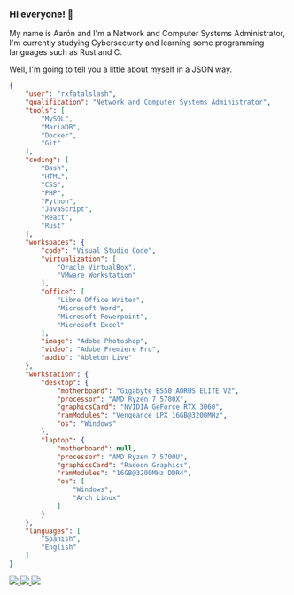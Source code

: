 ### Hi everyone! 👋

My name is Aarón and I'm a Network and Computer Systems Administrator, I'm currently studying Cybersecurity and learning some programming languages such as Rust and C.

Well, I'm going to tell you a little about myself in a JSON way.

```json
{
    "user": "rxfatalslash",
    "qualification": "Network and Computer Systems Administrator",
    "tools": [
        "MySQL",
        "MariaDB",
        "Docker",
        "Git"
    ],
    "coding": [
        "Bash",
        "HTML",
        "CSS",
        "PHP",
        "Python",
        "JavaScript",
        "React",
        "Rust"
    ],
    "workspaces": {
        "code": "Visual Studio Code",
        "virtualization": [
            "Oracle VirtualBox",
            "VMware Workstation"
        ],
        "office": [
            "Libre Office Writer",
            "Microsoft Word",
            "Microsoft Powerpoint",
            "Microsoft Excel"
        ],
        "image": "Adobe Photoshop",
        "video": "Adobe Premiere Pro",
        "audio": "Ableton Live"
    },
    "workstation": {
        "desktop": {
            "motherboard": "Gigabyte B550 AORUS ELITE V2",
            "processor": "AMD Ryzen 7 5700X",
            "graphicsCard": "NVIDIA GeForce RTX 3060",
            "ramModules": "Vengeance LPX 16GB@3200MHz",
            "os": "Windows"
        },
        "laptop": {
            "motherboard": null,
            "processor": "AMD Ryzen 7 5700U",
            "graphicsCard": "Radeon Graphics",
            "ramModules": "16GB@3200MHz DDR4",
            "os": [
                "Windows",
                "Arch Linux"
            ]
        }
    },
    "languages": [
        "Spanish",
        "English"
    ]
}
```
<!-- <div id="programming">
    <details>
        <summary>[🔧] Tools </summary>
        <br>
        <img src="https://img.shields.io/badge/MySQL-00000F?style=for-the-badge&logo=mysql&logoColor=white" /><br>
        <img src="https://img.shields.io/badge/PostgreSQL-316192?style=for-the-badge&logo=postgresql&logoColor=white" /><br>
        <img src="https://img.shields.io/badge/Docker-3498DB?style=for-the-badge&logo=docker&logoColor=white" /><br>
        <img src="https://img.shields.io/badge/Apache-E34F26?style=for-the-badge&logo=apache&logoColor=white" /><br>
    </details>
    <details>
        <summary>[⌨️] Programming Languages</summary>
        <br>
        <img src="https://img.shields.io/badge/GNU%20Bash-4EAA25?style=for-the-badge&logo=GNU%20Bash&logoColor=white" /></br>
        <img src="https://img.shields.io/badge/PHP-00599C?style=for-the-badge&logo=php&logoColor=white" /><br>
        <img src="https://img.shields.io/badge/Python-14354C?style=for-the-badge&logo=python&logoColor=white" /></br>
        <img src="https://img.shields.io/badge/Rust-000000?style=for-the-badge&logo=rust&logoColor=white" /><br>
        <img src="https://img.shields.io/badge/React-20232A?style=for-the-badge&logo=react&logoColor=61DAFB" /><br>
    </details>
</div>
<div id="workstation">
    <details>
        <summary>[🖥️] Workstation</summary>
        <br>
        <img src="https://img.shields.io/badge/AMD-Ryzen_7_5700X-ED1C24?style=for-the-badge&logo=amd&logoColor=white"><br>
        <img src="https://img.shields.io/badge/NVIDIA-RTX3060-76B900?style=for-the-badge&logo=nvidia&logoColor=white"><br>
        <img src="https://img.shields.io/badge/Windows-0078D6?style=for-the-badge&logo=windows&logoColor=white"><br>
        <img src="https://img.shields.io/badge/Arch_Linux-1793D1?style=for-the-badge&logo=arch-linux&logoColor=white"><br>
    </details>
</div> -->
<div id="embles">
    <a href="https://www.linkedin.com/in/aarón-sánchez-menéndez-36537810a/">
        <img src="https://img.shields.io/badge/LinkedIn-0077B5?style=for-the-badge&logo=linkedin&logoColor=white" />
    </a>
    <a href="mailto:aaronsanchezmenendez@gmail.com">
        <img src="https://img.shields.io/badge/Gmail-D14836?style=for-the-badge&logo=gmail&logoColor=white" />
    </a>
    <a href="https://www.aaronsanchez.es">
        <img src="https://img.shields.io/badge/website-000000?style=for-the-badge&logo=About.me&logoColor=white" />
    </a>
</div>
<!-- <br>
<div id="stats" align="center">
    <img height="200em" src="https://github-readme-stats.vercel.app/api/top-langs/?username=rxfatalslash&langs_count=4&layout=compact&title_color=de0000&card_width=230&text_color=ededed&icon_color=910000&bg_color=141414&hide_border=true&locale=es&border_radius=0.9rem" />
</div> -->